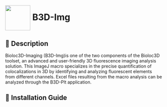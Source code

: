 <h1><img align="center" height="80" src="/B3D-Img/ressource/logo.ico"> B3D-Img</h1>

## 📝 Description  
Bioloc3D-Imaging (B3D-Img)is one of the two components of the Bioloc3D toolset, an advanced and user-friendly 3D fluorescence imaging analysis solution. This ImageJ macro specializes in the precise quantification of colocalizations in 3D by identifying and analyzing fluorescent elements from different channels. Excel files resulting from the macro analysis can be analyzed through the B3D-Plt application. 

## 📌 Installation Guide  

